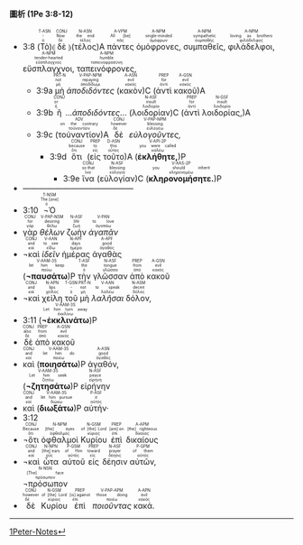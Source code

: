 #### 圖析 (1Pe 3:8-12)


- 3:8 (<RUBY><ruby><ruby>Τὸ<rt>ὁ</rt></ruby><rt>-</rt></ruby><rt>T-ASN</rt></RUBY>)⦇ <RUBY><ruby><ruby>δὲ<rt>δέ</rt></ruby><rt>Now</rt></ruby><rt>CONJ</rt></RUBY> ⦈(<RUBY><ruby><ruby>τέλος<rt>τέλος</rt></ruby><rt>the end</rt></ruby><rt>N-ASN</rt></RUBY>)A <RUBY><ruby><ruby>πάντες<rt>πᾶς</rt></ruby><rt>All [be]</rt></ruby><rt>A-VPM</rt></RUBY> <RUBY><ruby><ruby>ὁμόφρονες,<rt>ὁμόφρων</rt></ruby><rt>single-minded</rt></ruby><rt>A-NPM</rt></RUBY> <RUBY><ruby><ruby>συμπαθεῖς,<rt>συμπαθής</rt></ruby><rt>sympathetic</rt></ruby><rt>A-NPM</rt></RUBY> <RUBY><ruby><ruby>φιλάδελφοι,<rt>φιλάδελφος</rt></ruby><rt>loving as brothers</rt></ruby><rt>A-NPM</rt></RUBY> <RUBY><ruby><ruby>εὔσπλαγχνοι,<rt>εὔσπλαγχνος</rt></ruby><rt>tender-hearted</rt></ruby><rt>A-NPM</rt></RUBY> <RUBY><ruby><ruby>ταπεινόφρονες,<rt>ταπεινοφροσύνη</rt></ruby><rt>humble</rt></ruby><rt>A-NPM</rt></RUBY> 
	- 3:9a <RUBY><ruby><ruby>μὴ<rt>μή</rt></ruby><rt>not</rt></ruby><rt>PRT-N</rt></RUBY> <RUBY><ruby><ruby><em>ἀποδιδόντες</em><rt>ἀποδίδωμι</rt></ruby><rt>repaying</rt></ruby><rt>V-PAP-NPM</rt></RUBY> (<RUBY><ruby><ruby>κακὸν<rt>κακός</rt></ruby><rt>evil</rt></ruby><rt>A-ASN</rt></RUBY>)C (<RUBY><ruby><ruby>ἀντὶ<rt>ἀντί</rt></ruby><rt>for</rt></ruby><rt>PREP</rt></RUBY> <RUBY><ruby><ruby>κακοῦ<rt>κακός</rt></ruby><rt>evil</rt></ruby><rt>A-GSN</rt></RUBY>)A
	- 3:9b <RUBY><ruby><ruby>ἢ<rt>ἤ</rt></ruby><rt>or</rt></ruby><rt>CONJ</rt></RUBY> ...<em>ἀποδιδόντες</em>... (<RUBY><ruby><ruby>λοιδορίαν<rt>λοιδορία</rt></ruby><rt>insult</rt></ruby><rt>N-ASF</rt></RUBY>)C (<RUBY><ruby><ruby>ἀντὶ<rt>ἀντί</rt></ruby><rt>for</rt></ruby><rt>PREP</rt></RUBY> <RUBY><ruby><ruby>λοιδορίας,<rt>λοιδορία</rt></ruby><rt>insult</rt></ruby><rt>N-GSF</rt></RUBY>)A
	- 3:9c (<RUBY><ruby><ruby>τοὐναντίον<rt>τοὐναντίον</rt></ruby><rt>on the contrary</rt></ruby><rt>ADV</rt></RUBY>)A <RUBY><ruby><ruby>δὲ<rt>δέ</rt></ruby><rt>however</rt></ruby><rt>CONJ</rt></RUBY> <RUBY><ruby><ruby><em>εὐλογοῦντες,</em><rt>εὐλογέω</rt></ruby><rt>blessing</rt></ruby><rt>V-PAP-NPM</rt></RUBY>
		- 3:9d <RUBY><ruby><ruby>ὅτι<rt>ὅτι</rt></ruby><rt>because</rt></ruby><rt>CONJ</rt></RUBY> (<RUBY><ruby><ruby>εἰς<rt>εἰς</rt></ruby><rt>to</rt></ruby><rt>PREP</rt></RUBY> <RUBY><ruby><ruby>τοῦτο<rt>οὗτος</rt></ruby><rt>this</rt></ruby><rt>D-ASN</rt></RUBY>)A (<RUBY><ruby><ruby><strong>ἐκλήθητε,</strong><rt>καλέω</rt></ruby><rt>you were called</rt></ruby><rt>V-API-2P</rt></RUBY>)P 
			- 3:9e <RUBY><ruby><ruby>ἵνα<rt>ἵνα</rt></ruby><rt>so that</rt></ruby><rt>CONJ</rt></RUBY> (<RUBY><ruby><ruby>εὐλογίαν<rt>εὐλογία</rt></ruby><rt>blessing</rt></ruby><rt>N-ASF</rt></RUBY>)C (<RUBY><ruby><ruby><strong>κληρονομήσητε.</strong><rt>κληρονομέω</rt></ruby><rt>you should inherit</rt></ruby><rt>V-AAS-2P</rt></RUBY>)P
- ——————————————
- 3:10 <RUBY><ruby><ruby>¬Ὁ<rt>ὁ</rt></ruby><rt>The [one]</rt></ruby><rt>T-NSM</rt></RUBY>
- <RUBY><ruby><ruby>γὰρ<rt>γάρ</rt></ruby><rt>for</rt></ruby><rt>CONJ</rt></RUBY> <RUBY><ruby><ruby><em>θέλων</em><rt>θέλω</rt></ruby><rt>desiring</rt></ruby><rt>V-PAP-NSM</rt></RUBY> <RUBY><ruby><ruby>ζωὴν<rt>ζωή</rt></ruby><rt>life</rt></ruby><rt>N-ASF</rt></RUBY> <RUBY><ruby><ruby><em>ἀγαπᾶν</em><rt>ἀγαπάω</rt></ruby><rt>to love</rt></ruby><rt>V-PAN</rt></RUBY></br>
- <RUBY><ruby><ruby>¬καὶ<rt>καί</rt></ruby><rt>and</rt></ruby><rt>CONJ</rt></RUBY> <RUBY><ruby><ruby><em>ἰδεῖν</em><rt>εἴδω</rt></ruby><rt>to see</rt></ruby><rt>V-AAN</rt></RUBY> <RUBY><ruby><ruby>ἡμέρας<rt>ἡμέρα</rt></ruby><rt>days</rt></ruby><rt>N-APF</rt></RUBY> <RUBY><ruby><ruby>ἀγαθὰς<rt>ἀγαθός</rt></ruby><rt>good</rt></ruby><rt>A-APF</rt></RUBY></br> (<RUBY><ruby><ruby><strong>¬παυσάτω</strong><rt>παύω</rt></ruby><rt>let him keep</rt></ruby><rt>V-AAM-3S</rt></RUBY>)P <RUBY><ruby><ruby>τὴν<rt>ὁ</rt></ruby><rt>the</rt></ruby><rt>T-ASF</rt></RUBY> <RUBY><ruby><ruby>γλῶσσαν<rt>γλῶσσα</rt></ruby><rt>tongue</rt></ruby><rt>N-ASF</rt></RUBY> <RUBY><ruby><ruby>ἀπὸ<rt>ἀπό</rt></ruby><rt>from</rt></ruby><rt>PREP</rt></RUBY> <RUBY><ruby><ruby>κακοῦ<rt>κακός</rt></ruby><rt>evil</rt></ruby><rt>A-GSN</rt></RUBY></br>
- <RUBY><ruby><ruby>¬καὶ<rt>καί</rt></ruby><rt>and</rt></ruby><rt>CONJ</rt></RUBY> <RUBY><ruby><ruby>χείλη<rt>χεῖλος</rt></ruby><rt>lips</rt></ruby><rt>N-APN</rt></RUBY> <RUBY><ruby><ruby>τοῦ<rt>ὁ</rt></ruby><rt>-</rt></ruby><rt>T-GSN</rt></RUBY> <RUBY><ruby><ruby>μὴ<rt>μή</rt></ruby><rt>not</rt></ruby><rt>PRT-N</rt></RUBY> <RUBY><ruby><ruby><em>λαλῆσαι</em><rt>λαλέω</rt></ruby><rt>to speak</rt></ruby><rt>V-AAN</rt></RUBY> <RUBY><ruby><ruby>δόλον,<rt>δόλος</rt></ruby><rt>deceit</rt></ruby><rt>N-ASM</rt></RUBY></br> 
- 3:11 (<RUBY><ruby><ruby><strong>¬ἐκκλινάτω</strong><rt>ἐκκλίνω</rt></ruby><rt>Let him turn away</rt></ruby><rt>V-AAM-3S</rt></RUBY>)P
- <RUBY><ruby><ruby>δὲ<rt>δέ</rt></ruby><rt>also</rt></ruby><rt>CONJ</rt></RUBY> <RUBY><ruby><ruby>ἀπὸ<rt>ἀπό</rt></ruby><rt>from</rt></ruby><rt>PREP</rt></RUBY> <RUBY><ruby><ruby>κακοῦ<rt>κακός</rt></ruby><rt>evil</rt></ruby><rt>A-GSN</rt></RUBY>
- <RUBY><ruby><ruby>καὶ<rt>καί</rt></ruby><rt>and</rt></ruby><rt>CONJ</rt></RUBY> (<RUBY><ruby><ruby><strong>ποιησάτω</strong><rt>ποιέω</rt></ruby><rt>let him do</rt></ruby><rt>V-AAM-3S</rt></RUBY>)P <RUBY><ruby><ruby>ἀγαθόν,<rt>ἀγαθός</rt></ruby><rt>good</rt></ruby><rt>A-ASN</rt></RUBY></br> (<RUBY><ruby><ruby><strong>¬ζητησάτω</strong><rt>ζητέω</rt></ruby><rt>Let him seek</rt></ruby><rt>V-AAM-3S</rt></RUBY>)P <RUBY><ruby><ruby>εἰρήνην<rt>εἰρήνη</rt></ruby><rt>peace</rt></ruby><rt>N-ASF</rt></RUBY>
- <RUBY><ruby><ruby>καὶ<rt>καί</rt></ruby><rt>and</rt></ruby><rt>CONJ</rt></RUBY> (<RUBY><ruby><ruby><strong>διωξάτω</strong><rt>διώκω</rt></ruby><rt>let him pursue</rt></ruby><rt>V-AAM-3S</rt></RUBY>)P <RUBY><ruby><ruby>αὐτήν·<rt>αὐτός</rt></ruby><rt>it</rt></ruby><rt>P-ASF</rt></RUBY></br> 
- 3:12
- <RUBY><ruby><ruby>¬ὅτι<rt>ὅτι</rt></ruby><rt>Because</rt></ruby><rt>CONJ</rt></RUBY> <RUBY><ruby><ruby>ὀφθαλμοὶ<rt>ὀφθαλμός</rt></ruby><rt>[the] eyes</rt></ruby><rt>N-NPM</rt></RUBY> <RUBY><ruby><ruby>Κυρίου<rt>κύριος</rt></ruby><rt>of [the] Lord</rt></ruby><rt>N-GSM</rt></RUBY> <RUBY><ruby><ruby>ἐπὶ<rt>ἐπί</rt></ruby><rt>[are] on</rt></ruby><rt>PREP</rt></RUBY> <RUBY><ruby><ruby>δικαίους<rt>δίκαιος</rt></ruby><rt>[the] righteous</rt></ruby><rt>A-APM</rt></RUBY></br>
- <RUBY><ruby><ruby>¬καὶ<rt>καί</rt></ruby><rt>and</rt></ruby><rt>CONJ</rt></RUBY> <RUBY><ruby><ruby>ὦτα<rt>οὖς</rt></ruby><rt>[the] ears</rt></ruby><rt>N-NPN</rt></RUBY> <RUBY><ruby><ruby>αὐτοῦ<rt>αὐτός</rt></ruby><rt>of Him</rt></ruby><rt>P-GSM</rt></RUBY> <RUBY><ruby><ruby>εἰς<rt>εἰς</rt></ruby><rt>toward</rt></ruby><rt>PREP</rt></RUBY> <RUBY><ruby><ruby>δέησιν<rt>δέησις</rt></ruby><rt>prayer</rt></ruby><rt>N-ASF</rt></RUBY> <RUBY><ruby><ruby>αὐτῶν,<rt>αὐτός</rt></ruby><rt>of them</rt></ruby><rt>P-GPM</rt></RUBY></br> <RUBY><ruby><ruby>¬πρόσωπον<rt>πρόσωπον</rt></ruby><rt>[The] face</rt></ruby><rt>N-NSN</rt></RUBY>
- <RUBY><ruby><ruby>δὲ<rt>δέ</rt></ruby><rt>however</rt></ruby><rt>CONJ</rt></RUBY> <RUBY><ruby><ruby>Κυρίου<rt>κύριος</rt></ruby><rt>of [the] Lord</rt></ruby><rt>N-GSM</rt></RUBY> <RUBY><ruby><ruby>ἐπὶ<rt>ἐπί</rt></ruby><rt>[is] against</rt></ruby><rt>PREP</rt></RUBY> <RUBY><ruby><ruby><em>ποιοῦντας</em><rt>ποιέω</rt></ruby><rt>those doing</rt></ruby><rt>V-PAP-APM</rt></RUBY> <RUBY><ruby><ruby>κακά.<rt>κακός</rt></ruby><rt>evil</rt></ruby><rt>A-APN</rt></RUBY> 

---
[1Peter-Notes↵](1Peter-Notes.md)